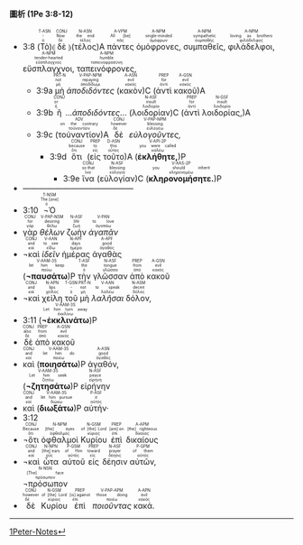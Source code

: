 #### 圖析 (1Pe 3:8-12)


- 3:8 (<RUBY><ruby><ruby>Τὸ<rt>ὁ</rt></ruby><rt>-</rt></ruby><rt>T-ASN</rt></RUBY>)⦇ <RUBY><ruby><ruby>δὲ<rt>δέ</rt></ruby><rt>Now</rt></ruby><rt>CONJ</rt></RUBY> ⦈(<RUBY><ruby><ruby>τέλος<rt>τέλος</rt></ruby><rt>the end</rt></ruby><rt>N-ASN</rt></RUBY>)A <RUBY><ruby><ruby>πάντες<rt>πᾶς</rt></ruby><rt>All [be]</rt></ruby><rt>A-VPM</rt></RUBY> <RUBY><ruby><ruby>ὁμόφρονες,<rt>ὁμόφρων</rt></ruby><rt>single-minded</rt></ruby><rt>A-NPM</rt></RUBY> <RUBY><ruby><ruby>συμπαθεῖς,<rt>συμπαθής</rt></ruby><rt>sympathetic</rt></ruby><rt>A-NPM</rt></RUBY> <RUBY><ruby><ruby>φιλάδελφοι,<rt>φιλάδελφος</rt></ruby><rt>loving as brothers</rt></ruby><rt>A-NPM</rt></RUBY> <RUBY><ruby><ruby>εὔσπλαγχνοι,<rt>εὔσπλαγχνος</rt></ruby><rt>tender-hearted</rt></ruby><rt>A-NPM</rt></RUBY> <RUBY><ruby><ruby>ταπεινόφρονες,<rt>ταπεινοφροσύνη</rt></ruby><rt>humble</rt></ruby><rt>A-NPM</rt></RUBY> 
	- 3:9a <RUBY><ruby><ruby>μὴ<rt>μή</rt></ruby><rt>not</rt></ruby><rt>PRT-N</rt></RUBY> <RUBY><ruby><ruby><em>ἀποδιδόντες</em><rt>ἀποδίδωμι</rt></ruby><rt>repaying</rt></ruby><rt>V-PAP-NPM</rt></RUBY> (<RUBY><ruby><ruby>κακὸν<rt>κακός</rt></ruby><rt>evil</rt></ruby><rt>A-ASN</rt></RUBY>)C (<RUBY><ruby><ruby>ἀντὶ<rt>ἀντί</rt></ruby><rt>for</rt></ruby><rt>PREP</rt></RUBY> <RUBY><ruby><ruby>κακοῦ<rt>κακός</rt></ruby><rt>evil</rt></ruby><rt>A-GSN</rt></RUBY>)A
	- 3:9b <RUBY><ruby><ruby>ἢ<rt>ἤ</rt></ruby><rt>or</rt></ruby><rt>CONJ</rt></RUBY> ...<em>ἀποδιδόντες</em>... (<RUBY><ruby><ruby>λοιδορίαν<rt>λοιδορία</rt></ruby><rt>insult</rt></ruby><rt>N-ASF</rt></RUBY>)C (<RUBY><ruby><ruby>ἀντὶ<rt>ἀντί</rt></ruby><rt>for</rt></ruby><rt>PREP</rt></RUBY> <RUBY><ruby><ruby>λοιδορίας,<rt>λοιδορία</rt></ruby><rt>insult</rt></ruby><rt>N-GSF</rt></RUBY>)A
	- 3:9c (<RUBY><ruby><ruby>τοὐναντίον<rt>τοὐναντίον</rt></ruby><rt>on the contrary</rt></ruby><rt>ADV</rt></RUBY>)A <RUBY><ruby><ruby>δὲ<rt>δέ</rt></ruby><rt>however</rt></ruby><rt>CONJ</rt></RUBY> <RUBY><ruby><ruby><em>εὐλογοῦντες,</em><rt>εὐλογέω</rt></ruby><rt>blessing</rt></ruby><rt>V-PAP-NPM</rt></RUBY>
		- 3:9d <RUBY><ruby><ruby>ὅτι<rt>ὅτι</rt></ruby><rt>because</rt></ruby><rt>CONJ</rt></RUBY> (<RUBY><ruby><ruby>εἰς<rt>εἰς</rt></ruby><rt>to</rt></ruby><rt>PREP</rt></RUBY> <RUBY><ruby><ruby>τοῦτο<rt>οὗτος</rt></ruby><rt>this</rt></ruby><rt>D-ASN</rt></RUBY>)A (<RUBY><ruby><ruby><strong>ἐκλήθητε,</strong><rt>καλέω</rt></ruby><rt>you were called</rt></ruby><rt>V-API-2P</rt></RUBY>)P 
			- 3:9e <RUBY><ruby><ruby>ἵνα<rt>ἵνα</rt></ruby><rt>so that</rt></ruby><rt>CONJ</rt></RUBY> (<RUBY><ruby><ruby>εὐλογίαν<rt>εὐλογία</rt></ruby><rt>blessing</rt></ruby><rt>N-ASF</rt></RUBY>)C (<RUBY><ruby><ruby><strong>κληρονομήσητε.</strong><rt>κληρονομέω</rt></ruby><rt>you should inherit</rt></ruby><rt>V-AAS-2P</rt></RUBY>)P
- ——————————————
- 3:10 <RUBY><ruby><ruby>¬Ὁ<rt>ὁ</rt></ruby><rt>The [one]</rt></ruby><rt>T-NSM</rt></RUBY>
- <RUBY><ruby><ruby>γὰρ<rt>γάρ</rt></ruby><rt>for</rt></ruby><rt>CONJ</rt></RUBY> <RUBY><ruby><ruby><em>θέλων</em><rt>θέλω</rt></ruby><rt>desiring</rt></ruby><rt>V-PAP-NSM</rt></RUBY> <RUBY><ruby><ruby>ζωὴν<rt>ζωή</rt></ruby><rt>life</rt></ruby><rt>N-ASF</rt></RUBY> <RUBY><ruby><ruby><em>ἀγαπᾶν</em><rt>ἀγαπάω</rt></ruby><rt>to love</rt></ruby><rt>V-PAN</rt></RUBY></br>
- <RUBY><ruby><ruby>¬καὶ<rt>καί</rt></ruby><rt>and</rt></ruby><rt>CONJ</rt></RUBY> <RUBY><ruby><ruby><em>ἰδεῖν</em><rt>εἴδω</rt></ruby><rt>to see</rt></ruby><rt>V-AAN</rt></RUBY> <RUBY><ruby><ruby>ἡμέρας<rt>ἡμέρα</rt></ruby><rt>days</rt></ruby><rt>N-APF</rt></RUBY> <RUBY><ruby><ruby>ἀγαθὰς<rt>ἀγαθός</rt></ruby><rt>good</rt></ruby><rt>A-APF</rt></RUBY></br> (<RUBY><ruby><ruby><strong>¬παυσάτω</strong><rt>παύω</rt></ruby><rt>let him keep</rt></ruby><rt>V-AAM-3S</rt></RUBY>)P <RUBY><ruby><ruby>τὴν<rt>ὁ</rt></ruby><rt>the</rt></ruby><rt>T-ASF</rt></RUBY> <RUBY><ruby><ruby>γλῶσσαν<rt>γλῶσσα</rt></ruby><rt>tongue</rt></ruby><rt>N-ASF</rt></RUBY> <RUBY><ruby><ruby>ἀπὸ<rt>ἀπό</rt></ruby><rt>from</rt></ruby><rt>PREP</rt></RUBY> <RUBY><ruby><ruby>κακοῦ<rt>κακός</rt></ruby><rt>evil</rt></ruby><rt>A-GSN</rt></RUBY></br>
- <RUBY><ruby><ruby>¬καὶ<rt>καί</rt></ruby><rt>and</rt></ruby><rt>CONJ</rt></RUBY> <RUBY><ruby><ruby>χείλη<rt>χεῖλος</rt></ruby><rt>lips</rt></ruby><rt>N-APN</rt></RUBY> <RUBY><ruby><ruby>τοῦ<rt>ὁ</rt></ruby><rt>-</rt></ruby><rt>T-GSN</rt></RUBY> <RUBY><ruby><ruby>μὴ<rt>μή</rt></ruby><rt>not</rt></ruby><rt>PRT-N</rt></RUBY> <RUBY><ruby><ruby><em>λαλῆσαι</em><rt>λαλέω</rt></ruby><rt>to speak</rt></ruby><rt>V-AAN</rt></RUBY> <RUBY><ruby><ruby>δόλον,<rt>δόλος</rt></ruby><rt>deceit</rt></ruby><rt>N-ASM</rt></RUBY></br> 
- 3:11 (<RUBY><ruby><ruby><strong>¬ἐκκλινάτω</strong><rt>ἐκκλίνω</rt></ruby><rt>Let him turn away</rt></ruby><rt>V-AAM-3S</rt></RUBY>)P
- <RUBY><ruby><ruby>δὲ<rt>δέ</rt></ruby><rt>also</rt></ruby><rt>CONJ</rt></RUBY> <RUBY><ruby><ruby>ἀπὸ<rt>ἀπό</rt></ruby><rt>from</rt></ruby><rt>PREP</rt></RUBY> <RUBY><ruby><ruby>κακοῦ<rt>κακός</rt></ruby><rt>evil</rt></ruby><rt>A-GSN</rt></RUBY>
- <RUBY><ruby><ruby>καὶ<rt>καί</rt></ruby><rt>and</rt></ruby><rt>CONJ</rt></RUBY> (<RUBY><ruby><ruby><strong>ποιησάτω</strong><rt>ποιέω</rt></ruby><rt>let him do</rt></ruby><rt>V-AAM-3S</rt></RUBY>)P <RUBY><ruby><ruby>ἀγαθόν,<rt>ἀγαθός</rt></ruby><rt>good</rt></ruby><rt>A-ASN</rt></RUBY></br> (<RUBY><ruby><ruby><strong>¬ζητησάτω</strong><rt>ζητέω</rt></ruby><rt>Let him seek</rt></ruby><rt>V-AAM-3S</rt></RUBY>)P <RUBY><ruby><ruby>εἰρήνην<rt>εἰρήνη</rt></ruby><rt>peace</rt></ruby><rt>N-ASF</rt></RUBY>
- <RUBY><ruby><ruby>καὶ<rt>καί</rt></ruby><rt>and</rt></ruby><rt>CONJ</rt></RUBY> (<RUBY><ruby><ruby><strong>διωξάτω</strong><rt>διώκω</rt></ruby><rt>let him pursue</rt></ruby><rt>V-AAM-3S</rt></RUBY>)P <RUBY><ruby><ruby>αὐτήν·<rt>αὐτός</rt></ruby><rt>it</rt></ruby><rt>P-ASF</rt></RUBY></br> 
- 3:12
- <RUBY><ruby><ruby>¬ὅτι<rt>ὅτι</rt></ruby><rt>Because</rt></ruby><rt>CONJ</rt></RUBY> <RUBY><ruby><ruby>ὀφθαλμοὶ<rt>ὀφθαλμός</rt></ruby><rt>[the] eyes</rt></ruby><rt>N-NPM</rt></RUBY> <RUBY><ruby><ruby>Κυρίου<rt>κύριος</rt></ruby><rt>of [the] Lord</rt></ruby><rt>N-GSM</rt></RUBY> <RUBY><ruby><ruby>ἐπὶ<rt>ἐπί</rt></ruby><rt>[are] on</rt></ruby><rt>PREP</rt></RUBY> <RUBY><ruby><ruby>δικαίους<rt>δίκαιος</rt></ruby><rt>[the] righteous</rt></ruby><rt>A-APM</rt></RUBY></br>
- <RUBY><ruby><ruby>¬καὶ<rt>καί</rt></ruby><rt>and</rt></ruby><rt>CONJ</rt></RUBY> <RUBY><ruby><ruby>ὦτα<rt>οὖς</rt></ruby><rt>[the] ears</rt></ruby><rt>N-NPN</rt></RUBY> <RUBY><ruby><ruby>αὐτοῦ<rt>αὐτός</rt></ruby><rt>of Him</rt></ruby><rt>P-GSM</rt></RUBY> <RUBY><ruby><ruby>εἰς<rt>εἰς</rt></ruby><rt>toward</rt></ruby><rt>PREP</rt></RUBY> <RUBY><ruby><ruby>δέησιν<rt>δέησις</rt></ruby><rt>prayer</rt></ruby><rt>N-ASF</rt></RUBY> <RUBY><ruby><ruby>αὐτῶν,<rt>αὐτός</rt></ruby><rt>of them</rt></ruby><rt>P-GPM</rt></RUBY></br> <RUBY><ruby><ruby>¬πρόσωπον<rt>πρόσωπον</rt></ruby><rt>[The] face</rt></ruby><rt>N-NSN</rt></RUBY>
- <RUBY><ruby><ruby>δὲ<rt>δέ</rt></ruby><rt>however</rt></ruby><rt>CONJ</rt></RUBY> <RUBY><ruby><ruby>Κυρίου<rt>κύριος</rt></ruby><rt>of [the] Lord</rt></ruby><rt>N-GSM</rt></RUBY> <RUBY><ruby><ruby>ἐπὶ<rt>ἐπί</rt></ruby><rt>[is] against</rt></ruby><rt>PREP</rt></RUBY> <RUBY><ruby><ruby><em>ποιοῦντας</em><rt>ποιέω</rt></ruby><rt>those doing</rt></ruby><rt>V-PAP-APM</rt></RUBY> <RUBY><ruby><ruby>κακά.<rt>κακός</rt></ruby><rt>evil</rt></ruby><rt>A-APN</rt></RUBY> 

---
[1Peter-Notes↵](1Peter-Notes.md)